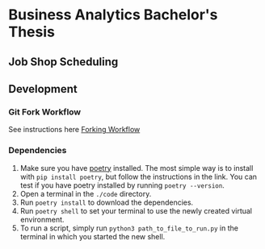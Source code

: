 # Business Analytics Bachelor's Thesis
## Job Shop Scheduling

## Development
### Git Fork Workflow
See instructions here [Forking Workflow](https://www.atlassian.com/git/tutorials/comparing-workflows/forking-workflow)

### Dependencies
1. Make sure you have [poetry](https://python-poetry.org/docs/#installation) installed. The most simple way is to install with `pip install poetry`, but follow the instructions in the link. You can test if you have poetry installed by running `poetry --version`.
2. Open a terminal in the `./code` directory.
3. Run `poetry install` to download the dependencies.
4. Run `poetry shell` to set your terminal to use the newly created virtual environment.
5. To run a script, simply run `python3 path_to_file_to_run.py` in the terminal in which you started the new shell.
